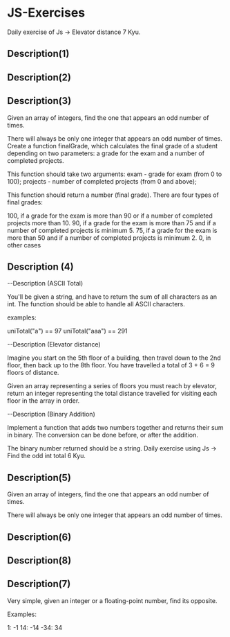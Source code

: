 # JS-Exercises

Daily exercise of Js -> Elevator distance 7 Kyu.

## Description(1)

## Description(2)

## Description(3)

Given an array of integers, find the one that appears an odd number of times.

There will always be only one integer that appears an odd number of times.
Create a function finalGrade, which calculates the final grade of a student depending on two parameters: a grade for the exam and a number of completed projects.

This function should take two arguments: exam - grade for exam (from 0 to 100); projects - number of completed projects (from 0 and above);

This function should return a number (final grade). There are four types of final grades:

100, if a grade for the exam is more than 90 or if a number of completed projects more than 10.
90, if a grade for the exam is more than 75 and if a number of completed projects is minimum 5.
75, if a grade for the exam is more than 50 and if a number of completed projects is minimum 2.
0, in other cases
## Description (4)

--Description (ASCII Total)

You'll be given a string, and have to return the sum of all characters as an int. The function should be able to handle all ASCII characters.

examples:

uniTotal("a") == 97 uniTotal("aaa") == 291

--Description (Elevator distance)

Imagine you start on the 5th floor of a building, then travel down to the 2nd floor, then back up to the 8th floor. You have travelled a total of 3 + 6 = 9 floors of distance.

Given an array representing a series of floors you must reach by elevator, return an integer representing the total distance travelled for visiting each floor in the array in order.

--Description (Binary Addition)

Implement a function that adds two numbers together and returns their sum in binary. The conversion can be done before, or after the addition.

The binary number returned should be a string.
Daily exercise using Js -> Find the odd int total 6 Kyu.

## Description(5)

Given an array of integers, find the one that appears an odd number of times.

There will always be only one integer that appears an odd number of times.
## Description(6)
## Description(8)
## Description(7)

Very simple, given an integer or a floating-point number, find its opposite.

Examples:

1: -1
14: -14
-34: 34
